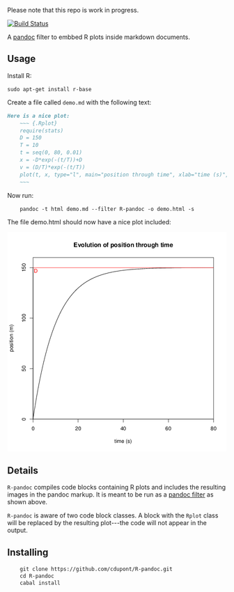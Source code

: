 
Please note that this repo is work in progress.

[![Build Status](https://travis-ci.org/cdupont/R-pandoc.svg?branch=master)](https://travis-ci.org/cdupont/R-pandoc)

A [pandoc](http://johnmacfarlane.net/pandoc/) filter to embbed R plots inside markdown documents.

## Usage

Install R:

    sudo apt-get install r-base


Create a file called `demo.md` with the following text:

``` markdown
Here is a nice plot:
    ~~~ {.Rplot}
    require(stats)
    D = 150
    T = 10
    t = seq(0, 80, 0.01)
    x = -D*exp(-(t/T))+D
    v = (D/T)*exp(-(t/T))
    plot(t, x, type="l", main="position through time", xlab="time (s)", ylab="position (m)", xlim=c(0,80), ylim=c(0, D+10),  xaxs = "i", yaxs = "i")
    ~~~
```

Now run:
``` shell
    pandoc -t html demo.md --filter R-pandoc -o demo.html -s
```

The file demo.html should now have a nice plot included:

![plot](img/Rplot.png)


## Details

`R-pandoc` compiles code blocks containing R plots
and includes the resulting images in the pandoc markup.  It is meant
to be run as a
[pandoc filter](http://johnmacfarlane.net/pandoc/scripting.html) as
shown above.

`R-pandoc` is aware of two code block classes.  A block with
the `Rplot` class will be replaced by the resulting plot---the code
will not appear in the output.  

## Installing


``` shell
    git clone https://github.com/cdupont/R-pandoc.git
    cd R-pandoc
    cabal install
```
